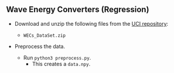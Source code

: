 Wave Energy Converters (Regression)
---
* Download and unzip the following files from the [UCI repository](https://archive.ics.uci.edu/ml/datasets/Wave+Energy+Converters):
  * `WECs_DataSet.zip`

* Preprocess the data.
    * Run `python3 preprocess.py`.
    	* This creates a `data.npy`.
